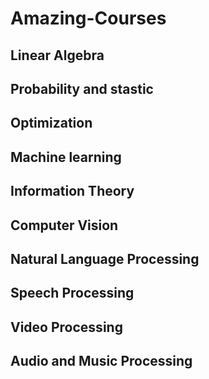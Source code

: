 # Amazing-Courses
## Linear Algebra
## Probability and stastic
## Optimization 
## Machine learning
## Information Theory
## Computer Vision
## Natural Language Processing
## Speech Processing
## Video Processing
## Audio and Music Processing
